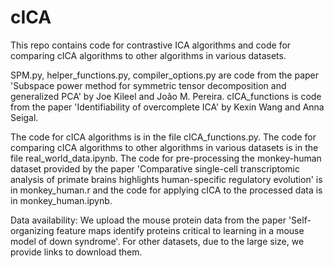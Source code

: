 # cICA
This repo contains code for contrastive ICA algorithms and code for comparing cICA algorithms to other algorithms in various datasets.

SPM.py, helper_functions.py, compiler_options.py are code from the paper 'Subspace power method for symmetric tensor decomposition and generalized PCA' by Joe Kileel and João M. Pereira.
cICA_functions is code from the paper 'Identifiability of overcomplete ICA' by Kexin Wang and Anna Seigal.

The code for cICA algorithms is in the file cICA_functions.py.
The code for comparing cICA algorithms to other algorithms in various datasets is in the file real_world_data.ipynb.
The code for pre-processing the monkey-human dataset provided by the paper 'Comparative single-cell transcriptomic analysis of primate brains highlights human-specific regulatory evolution' is in monkey_human.r and the code for applying cICA to the processed data is in monkey_human.ipynb.

Data availability:
We upload the mouse protein data from the paper 'Self-organizing feature maps identify proteins critical to learning in a mouse model of down syndrome'.
For other datasets, due to the large size, we provide links to download them.
